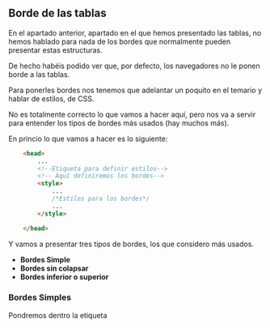 ## Borde de las tablas

En el apartado anterior, apartado en el que hemos presentado las tablas, no hemos hablado para nada de los bordes que normalmente pueden presentar estas estructuras.

De hecho habéis podido ver que, por defecto, los navegadores no le ponen borde a las tablas.

Para ponerles bordes nos tenemos que adelantar un poquito en el temario y hablar de estilos, de CSS.

No es totalmente correcto lo que vamos a hacer aquí, pero nos va a servir para entender los tipos de bordes más usados (hay muchos más).

En princio lo que vamos a hacer es lo siguiente:

```html
    <head>
        ...
        <!--Etiqueta para definir estilos-->
        <!-- Aquí definiremos los bordes-->
        <style>
            ...
            /*Estilos para los bordes*/
            ...
        </style>

    </head>
```

Y vamos a presentar tres tipos de bordes, los que considero más usados.

- **Bordes Simple**
- **Bordes sin colapsar**
- **Bordes inferior o superior**

### Bordes Simples

Pondremos dentro la etiqueta **<style>** lo siguiente:

```css
table {
  border-collapse: collapse;
}

td,
th {
  border: 1px solid black;
}
```

### Bordes sin Colapsar

Pondremos dentro la etiqueta **<style>** lo siguiente:

```css
table,
td,
th {
  border: 1px solid black;
}
```

### Bordes Inferior/Superior

Pondremos dentro la etiqueta **<style>** lo siguiente:

```css
table {
  border-collapse: collapse;
}

td,
th {
  border-bottom: 1px solid black;
}
```

Si lo quisiéramos superior debemos cambiar _border-bottom_ por _border-top_.
